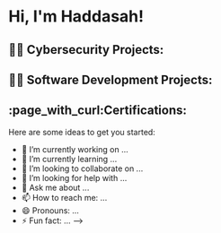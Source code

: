 <h1>Hi, I'm Haddasah! 

<h2>👨‍💻 Cybersecurity Projects:</h2>

<h2>👨‍💻 Software Development Projects:</h2>

<h2>:page_with_curl:Certifications:</h2>

Here are some ideas to get you started:

- 🔭 I’m currently working on ...
- 🌱 I’m currently learning ...
- 👯 I’m looking to collaborate on ...
- 🤔 I’m looking for help with ...
- 💬 Ask me about ...
- 📫 How to reach me: ...
- 😄 Pronouns: ...
- ⚡ Fun fact: ...
-->
